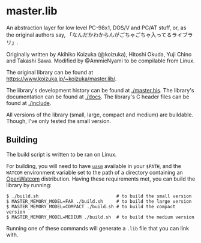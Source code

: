 # master.lib

An abstraction layer for low level PC-98x1, DOS/V and PC/AT stuff, or, as the original authors say, 「なんだかわからんがごちゃごちゃ入ってるライブラリ」.

Originally written by Akihiko Koizuka (@koizuka), Hitoshi Okuda, Yuji Chino and Takashi Sawa. Modified by @AmmieNyami to be compilable from Linux.

The original library can be found at <https://www.koizuka.jp/~koizuka/master.lib/>.

The library's development history can be found at [./master.his](./master.his). The library's documentation can be found at [./docs](./docs). The library's C header files can be found at [./include](./include).

All versions of the library (small, large, compact and medium) are buildable. Though, I've only tested the small version.

## Building

The build script is written to be ran on Linux.

For building, you will need to have [`uasm`](https://www.terraspace.co.uk/uasm.html) available in your `$PATH`, and the `WATCOM` environment variable set to the path of a directory containing an [OpenWatcom](https://open-watcom.github.io/) distribution. Having these requirements met, you can build the library by running:

```console
$ ./build.sh                             # to build the small version
$ MASTER_MEMORY_MODEL=FAR ./build.sh     # to build the large version
$ MASTER_MEMORY_MODEL=COMPACT ./build.sh # to build the compact version
$ MASTER_MEMORY_MODEL=MEDIUM ./build.sh  # to build the medium version
```

Running one of these commands will generate a `.lib` file that you can link with.
